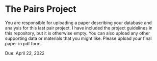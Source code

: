 # The Pairs Project
You are responsible for uploading a paper describing your database and analysis for this last pair project. I have included the project guidelines in this repository, but it is otherwise empty. You can also upload any other supporting data or materials that you might like. Please upload your final paper in pdf form.

Due: April 22, 2022
